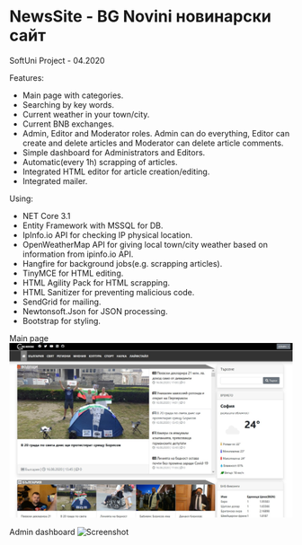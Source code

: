 # NewsSite - BG Novini новинарски сайт
SoftUni Project - 04.2020

Features:
- Main page with categories.
- Searching by key words.
- Current weather in your town/city.
- Current BNB exchanges.
- Admin, Editor and Moderator roles. Admin can do everything, Editor can create and delete articles and Moderator can delete article comments.
- Simple dashboard for Administrators and Editors.
- Automatic(every 1h) scrapping of articles.
- Integrated HTML editor for article creation/editing.
- Integrated mailer.

Using:
- NET Core 3.1
- Entity Framework with MSSQL for DB.
- IpInfo.io API for checking IP physical location.
- OpenWeatherMap API for giving local town/city weather based on information from ipinfo.io API.
- Hangfire for background jobs(e.g. scrapping articles).
- TinyMCE for HTML editing.
- HTML Agility Pack for HTML scrapping.
- HTML Sanitizer for preventing malicious code.
- SendGrid for mailing.
- Newtonsoft.Json for JSON processing.
- Bootstrap for styling.

Main page
![Screenshot](main.jpg)

Admin dashboard
![Screenshot](admin.jpg)
